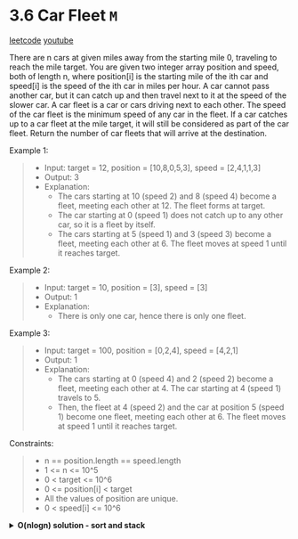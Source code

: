 # 3.6 Car Fleet `M`

[leetcode](https://leetcode.com/problems/car-fleet/)
[youtube](https://www.youtube.com/watch?v=Pr6T-3yB9RM)

There are n cars at given miles away from the starting mile 0, traveling to reach the mile target.
You are given two integer array position and speed, both of length n, where position[i] is the starting mile of the ith car and speed[i] is the speed of the ith car in miles per hour.
A car cannot pass another car, but it can catch up and then travel next to it at the speed of the slower car.
A car fleet is a car or cars driving next to each other. The speed of the car fleet is the minimum speed of any car in the fleet.
If a car catches up to a car fleet at the mile target, it will still be considered as part of the car fleet.
Return the number of car fleets that will arrive at the destination.

Example 1:
> - Input: target = 12, position = [10,8,0,5,3], speed = [2,4,1,1,3]
> - Output: 3
> - Explanation:
> 	- The cars starting at 10 (speed 2) and 8 (speed 4) become a fleet, meeting each other at 12. The fleet forms at target.
> 	- The car starting at 0 (speed 1) does not catch up to any other car, so it is a fleet by itself.
> 	- The cars starting at 5 (speed 1) and 3 (speed 3) become a fleet, meeting each other at 6. The fleet moves at speed 1 until it reaches target.

Example 2:
> - Input: target = 10, position = [3], speed = [3]
> - Output: 1
> - Explanation:
> 	- There is only one car, hence there is only one fleet.

Example 3:
> - Input: target = 100, position = [0,2,4], speed = [4,2,1]
> - Output: 1
> - Explanation:
> 	- The cars starting at 0 (speed 4) and 2 (speed 2) become a fleet, meeting each other at 4. The car starting at 4 (speed 1) travels to 5.
> 	- Then, the fleet at 4 (speed 2) and the car at position 5 (speed 1) become one fleet, meeting each other at 6. The fleet moves at speed 1 until it reaches target.

Constraints:
> - n == position.length == speed.length
> - 1 <= n <= 10^5
> - 0 < target <= 10^6
> - 0 <= position[i] < target
> - All the values of position are unique.
> - 0 < speed[i] <= 10^6

<details>
	<summary><b>O(nlogn) solution - sort and stack</b></summary>

- store (position, speed) pairs in an array
- sort posSpeedPairs by increasing order of positions
- init a stack to store time to destination
- loop in posSpeedPairs in reverse order
	- push current car time to destination in stack (target-position)/speed
	- if current car time to destination is less than previous
		- pop current from the stack
- return stack length

```go
func CarFleet(target int, position []int, speed []int) int {
	posSpeedPairs := make([][2]int, len(position))
	for i := 0; i < len(position); i++ {
		posSpeedPairs[i] = [2]int{position[i], speed[i]}
	}
	sort.Slice(posSpeedPairs, func(i, j int) bool {
		return posSpeedPairs[i][0] < posSpeedPairs[j][0]
	})

	stack := []float64{} // Track the times to reach the target for each car

	for i := len(posSpeedPairs) - 1; i >= 0; i-- { // Traverse cars from last to first
		position := float64(posSpeedPairs[i][0])
		speed := float64(posSpeedPairs[i][1])
		timeToReach := (float64(target) - position) / speed // Time to reach the target for the current car
		
		if len(stack) == 0 || timeToReach > stack[len(stack)-1] {
			stack = append(stack, timeToReach)
		}
	}

	return len(stack)
}
```
</details>
